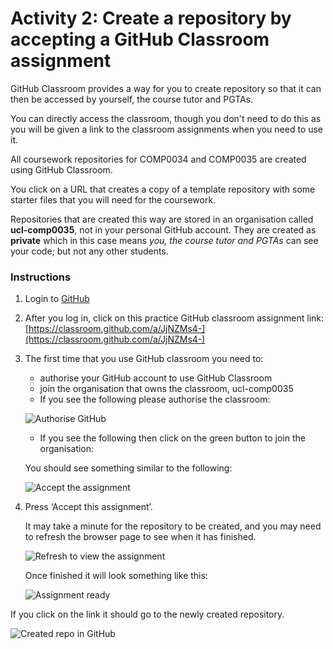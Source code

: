 # Activity 2: Create a repository by accepting a GitHub Classroom assignment

GitHub Classroom provides a way for you to create repository so that it can then be accessed by yourself, the course
tutor and PGTAs.

You can directly access the classroom, though you don't need to do this as you will be given a link to the classroom
assignments when you need to use it.

All coursework repositories for COMP0034 and COMP0035 are created using GitHub Classroom.

You click on a URL that creates a copy of a template repository with some starter files that you will need for the
coursework.

Repositories that are created this way are stored in an organisation called **ucl-comp0035**, not in your personal
GitHub account. They are created as **private** which in this case means _you, the course tutor and PGTAs_ can see
your code; but not any other students.

### Instructions

1. Login to [GitHub](https://github.com/login)
2. After you log in, click on this practice GitHub classroom assignment
   link: [https://classroom.github.com/a/JjNZMs4-](https://classroom.github.com/a/JjNZMs4-)
3. The first time that you use GitHub classroom you need to:
    - authorise your GitHub account to use GitHub Classroom
    - join the organisation that owns the classroom, ucl-comp0035
    - If you see the following please authorise the classroom:

   ![Authorise GitHub](../img/ghc-authorise.png)

    - If you see the following then click on the green button to join the organisation:

   You should see something similar to the following:

   ![Accept the assignment](../img/ghc-accept-assignment.png)

4. Press ‘Accept this assignment’. 

   It may take a minute for the repository to be created, and you may need to refresh the browser page to see when it has finished.
   
   ![Refresh to view the assignment](../img/ghc-accept-refresh.png)

   Once finished it will look something like this:

   ![Assignment ready](../img/ghc-assign-ready.png)

If you click on the link it should go to the newly created repository.

![Created repo in GitHub](../img/ghc-created-repo.png)
